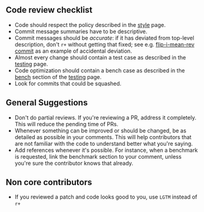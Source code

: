 Code review checklist
---------------------

* Code should respect the policy described in the [style](https://github.com/mozilla/rust/wiki/Note-style-guide) page.
* Commit message summaries have to be descriptive.
* Commit messages should be *accurate*: if it has deviated from top-level description, don't `r+` without getting that fixed; see e.g. [flip-i-mean-rev commit](../commit/bf9c25562da1c0e768309693617e54e998a953d1) as an example of accidental deviation.
* Almost every change should contain a test case as described in the [testing](https://github.com/mozilla/rust/wiki/Doc-unit-testing) page.
* Code optimization should contain a bench case as described in the [bench](https://github.com/mozilla/rust/wiki/Doc-unit-testing#benchmarking) section of the [testing](https://github.com/mozilla/rust/wiki/Doc-unit-testing) page.
* Look for commits that could be squashed. 

General Suggestions
-------------------

* Don't do partial reviews. If you're reviewing a PR, address it completely. This will reduce the pending time of PRs.
* Whenever something can be improved or should be changed, be as detailed as possible in your comments. This will help contributors that are not familiar with the code to understand better what you're saying.
* Add references whenever it's possible. For instance, when a benchmark is requested, link the benchmark section to your comment, unless you're sure the contributor knows that already.

Non core contributors
---------------------

* If you reviewed a patch and code looks good to you, use `LGTM` instead of `r+`
